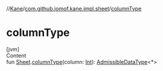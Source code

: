 //[Kane](../index.md)/[com.github.jomof.kane.impl.sheet](index.md)/[columnType](column-type.md)



# columnType  
[jvm]  
Content  
fun [Sheet](-sheet/index.md).[columnType](column-type.md)(column: [Int](https://kotlinlang.org/api/latest/jvm/stdlib/kotlin/-int/index.html)): [AdmissibleDataType](-admissible-data-type/index.md)<*>  



